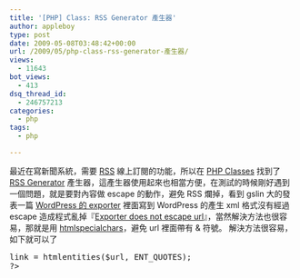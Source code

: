 ```yaml
---
title: '[PHP] Class: RSS Generator 產生器'
author: appleboy
type: post
date: 2009-05-08T03:48:42+00:00
url: /2009/05/php-class-rss-generator-產生器/
views:
  - 11643
bot_views:
  - 413
dsq_thread_id:
  - 246757213
categories:
  - php
tags:
  - php

---
```

最近在寫新聞系統，需要 <a href="http://zh.wikipedia.org/wiki/RSS" target="_blank">RSS</a> 線上訂閱的功能，所以在 <a href="http://www.phpclasses.org" target="_blank">PHP Classes</a> 找到了 <a href="http://www.phpclasses.org/browse/package/2569.html" target="_blank">RSS Generator</a> 產生器，這產生器使用起來也相當方便，在測試的時候剛好遇到一個問題，就是要對內容做 escape 的動作，避免 RSS 爛掉，看到 gslin 大的發表一篇 <a title="Permanent Link to &quot;WordPress 的 exporter&quot;" rel="bookmark" href="http://blog.gslin.org/archives/2009/04/24/2002/">WordPress 的 exporter</a> 裡面寫到 WordPress 的產生 xml 格式沒有經過 escape 造成程式亂掉『<a onclick="javascript:pageTracker._trackPageview('/outbound/article/core.trac.wordpress.org');" href="https://core.trac.wordpress.org/ticket/9524">Exporter does not escape url</a>』，當然解決方法也很容易，那就是用 <a href="http://tw2.php.net/htmlspecialchars" target="_blank">htmlspecialchars</a>，避免 url 裡面帶有 & 符號。 解決方法很容易，如下就可以了 

<pre class="brush: php; title: ; notranslate" title=""><?php
$item->link = htmlentities($url, ENT_QUOTES);
?></pre>